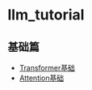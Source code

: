 # llm_tutorial

## 基础篇
- [Transformer基础](https://github.com/user-q-art/llm_tutorial/blob/main/basic/transformer.md)
- [Attention基础](https://github.com/user-q-art/llm_tutorial/blob/main/basic/attention.md)